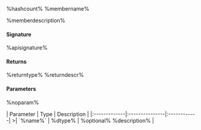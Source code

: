 %hashcount% %membername%

%memberdescription%

#### Signature
%apisignature%

#### Returns
%returntype%
%returndescr%

#### Parameters
%noparam%

<parameter>
| Parameter	   | Type    | Description |
|:-------------|:---------------|:------------|
>| `%name%`    | %dtype% | %optional% %description% |

</parameter>
